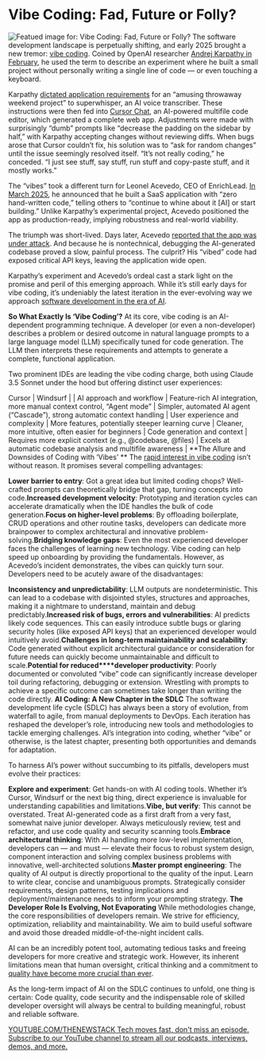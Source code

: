 # Vibe Coding: Fad, Future or Folly?
![Featued image for: Vibe Coding: Fad, Future or Folly?](https://cdn.thenewstack.io/media/2025/06/42897c77-vibes-1024x576.jpg)
The software development landscape is perpetually shifting, and early 2025 brought a new tremor: [vibe coding](https://thenewstack.io/vibe-coding-and-you/). Coined by OpenAI researcher [Andrej Karpathy in February](https://x.com/karpathy/status/1886192184808149383?lang=en), he used the term to describe an experiment where he built a small project without personally writing a single line of code — or even touching a keyboard.

Karpathy [dictated application requirements](https://thenewstack.io/vibe-coding-where-everyone-can-speak-computer-programming/) for an “amusing throwaway weekend project” to superwhisper, an AI voice transcriber. These instructions were then fed into [Cursor Chat](https://thenewstack.io/using-cursor-ai-as-part-of-your-development-workflow/), an AI-powered multifile code editor, which generated a complete web app. Adjustments were made with surprisingly “dumb” prompts like “decrease the padding on the sidebar by half,” with Karpathy accepting changes without reviewing diffs. When bugs arose that Cursor couldn’t fix, his solution was to “ask for random changes” until the issue seemingly resolved itself. “It’s not really coding,” he conceded. “I just see stuff, say stuff, run stuff and copy-paste stuff, and it mostly works.”

The “vibes” took a different turn for Leonel Acevedo, CEO of EnrichLead. [In March 2025](https://x.com/leojr94_/status/1900767509621674109), he announced that he built a SaaS application with “zero hand-written code,” telling others to “continue to whine about it [AI] or start building.” Unlike Karpathy’s experimental project, Acevedo positioned the app as production-ready, implying robustness and real-world viability.

The triumph was short-lived. Days later, Acevedo [reported that the app was under attack](https://x.com/leojr94_/status/1901560276488511759). And because he is nontechnical, debugging the AI-generated codebase proved a slow, painful process. The culprit? His “vibed” code had exposed critical API keys, leaving the application wide open.

Karpathy’s experiment and Acevedo’s ordeal cast a stark light on the promise and peril of this emerging approach. While it’s still early days for vibe coding, it’s undeniably the latest iteration in the ever-evolving way we approach [software development in the era of AI](https://thenewstack.io/to-vibe-or-not-to-vibe-when-and-where-to-use-vibe-coding/).

**So What Exactly Is ‘Vibe Coding’?**
At its core, vibe coding is an AI-dependent programming technique. A developer (or even a non-developer) describes a problem or desired outcome in natural language prompts to a large language model (LLM) specifically tuned for code generation. The LLM then interprets these requirements and attempts to generate a complete, functional application.

Two prominent IDEs are leading the vibe coding charge, both using Claude 3.5 Sonnet under the hood but offering distinct user experiences:

Cursor |
Windsurf |
|
AI approach and workflow |
Feature-rich AI integration, more manual context control, “Agent mode” | Simpler, automated AI agent (“Cascade”), strong automatic context handling |
User experience and complexity |
More features, potentially steeper learning curve | Cleaner, more intuitive, often easier for beginners |
Code generation and context |
Requires more explicit context (e.g., @codebase, @files) | Excels at automatic codebase analysis and multifile awareness |
**The Allure and Downsides of Coding with ‘Vibes’ **
The [rapid interest in vibe coding](https://thenewstack.io/vibe-coding-is-here-how-ai-is-reshaping-the-software-developer-profession/) isn’t without reason. It promises several compelling advantages:

**Lower barrier to entry**: Got a great idea but limited coding chops? Well-crafted prompts can theoretically bridge that gap, turning concepts into code.**Increased development velocity**: Prototyping and iteration cycles can accelerate dramatically when the IDE handles the bulk of code generation.**Focus on higher-level problems**: By offloading boilerplate, CRUD operations and other routine tasks, developers can dedicate more brainpower to complex architectural and innovative problem-solving.**Bridging knowledge gaps**: Even the most experienced developer faces the challenges of learning new technology. Vibe coding can help speed up onboarding by providing the fundamentals.
However, as Acevedo’s incident demonstrates, the vibes can quickly turn sour. Developers need to be acutely aware of the disadvantages:

**Inconsistency and unpredictability**: LLM outputs are nondeterministic. This can lead to a codebase with disjointed styles, structures and approaches, making it a nightmare to understand, maintain and debug predictably.**Increased risk of bugs, errors and vulnerabilities**: AI predicts likely code sequences. This can easily introduce subtle bugs or glaring security holes (like exposed API keys) that an experienced developer would intuitively avoid.**Challenges in long-term maintainability and scalability**: Code generated without explicit architectural guidance or consideration for future needs can quickly become unmaintainable and difficult to scale.**Potential for reduced****developer productivity**: Poorly documented or convoluted “vibe” code can significantly increase developer toil during refactoring, debugging or extension. Wrestling with prompts to achieve a specific outcome can sometimes take longer than writing the code directly.
**AI Coding: A New Chapter in the SDLC**
The software development life cycle (SDLC) has always been a story of evolution, from waterfall to agile, from manual deployments to DevOps. Each iteration has reshaped the developer’s role, introducing new tools and methodologies to tackle emerging challenges. AI’s integration into coding, whether “vibe” or otherwise, is the latest chapter, presenting both opportunities and demands for adaptation.

To harness AI’s power without succumbing to its pitfalls, developers must evolve their practices:

**Explore and experiment**: Get hands-on with AI coding tools. Whether it’s Cursor, Windsurf or the next big thing, direct experience is invaluable for understanding capabilities and limitations.**Vibe, but verify**: This cannot be overstated. Treat AI-generated code as a first draft from a very fast, somewhat naive junior developer. Always meticulously review, test and refactor, and use code quality and security scanning tools.**Embrace architectural thinking**: With AI handling more low-level implementation, developers can — and must — elevate their focus to robust system design, component interaction and solving complex business problems with innovative, well-architected solutions.**Master prompt engineering**: The quality of AI output is directly proportional to the quality of the input. Learn to write clear, concise and unambiguous prompts. Strategically consider requirements, design patterns, testing implications and deployment/maintenance needs to inform your prompting strategy.
**The Developer Role Is Evolving, Not Evaporating**
While methodologies change, the core responsibilities of developers remain. We strive for efficiency, optimization, reliability and maintainability. We aim to build useful software and avoid those dreaded middle-of-the-night incident calls.

AI can be an incredibly potent tool, automating tedious tasks and freeing developers for more creative and strategic work. However, its inherent limitations mean that human oversight, critical thinking and a commitment to [quality have become more crucial than ever](https://thenewstack.io/code-quality-becomes-even-more-vital-in-the-ai-era/).

As the long-term impact of AI on the SDLC continues to unfold, one thing is certain: Code quality, code security and the indispensable role of skilled developer oversight will always be central to building meaningful, robust and reliable software.

[
YOUTUBE.COM/THENEWSTACK
Tech moves fast, don't miss an episode. Subscribe to our YouTube
channel to stream all our podcasts, interviews, demos, and more.
](https://youtube.com/thenewstack?sub_confirmation=1)